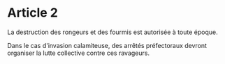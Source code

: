# Article 2

La destruction des rongeurs et des fourmis est autorisée à toute époque.

Dans le cas d'invasion calamiteuse, des arrêtés préfectoraux devront organiser la lutte collective contre ces ravageurs.
